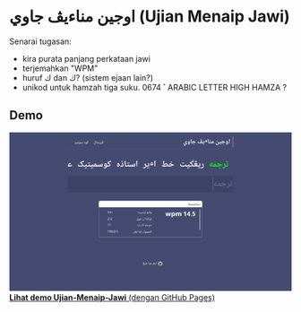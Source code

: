 # اوجين مناءيڤ جاوي (Ujian Menaip Jawi)

Senarai tugasan:
- kira purata panjang perkataan jawi
- terjemahkan "WPM"
- huruf ك dan ڬ? (sistem ejaan lain?)
- unikod untuk hamzah tiga suku. 0674 ٴ ARABIC LETTER HIGH HAMZA ?

## Demo
![Demo Image](/gambar/pratonton.png)
[**Lihat demo Ujian-Menaip-Jawi** (dengan GitHub Pages)](https://jiaminglimjm.github.io/Ujian-Menaip-Jawi)
